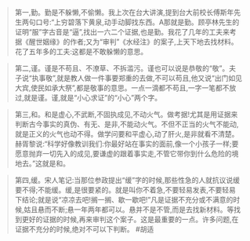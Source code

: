 >第一,勤。勤是不躲懒,不偷懒。我上次在台大讲演,提到台大前校长傅斯年先生两句口号:“上穷碧落下黄泉,动手动脚找东西。A那就是勤。顾亭林先生的证明“服”字古音是“逼”,找出一六二个证据,也是勤。我花了几年的工夫来考据《醒世姻缘》的作者;又为“审判”《水经注》的案子,上天下地去找材料。花了五年多的工夫:这都是不敢躲懒的意思。

>第二,谨。谨是不苟且、不潦草、不拆滥污。谨也可以说是恭敬的“敬”。夫子说“执事敬”,就是教人做一件事要郑重的去做,不可以苟且,他又说“出门如见大宾,使民如承大祭”,都是敬事的意思。一点一滴都不苟且,一字一笔都不放过,就是谨。谨,就是“小心求证”的“小心”两个字。

>第三,和。和是虚心,不武断,不固执成见,不动火气。做考据!尤其是用证据来判断古今事实的真伪、有无、是非,不能动火气。不但不正当的火气不能动,就是正义的火气也动不得。做学问要和平虚心,动了肝火,是非就看不清楚。赫胥黎说:“科学好像教训我们:你最好站在事实的面前,像一个小孩子一样;要愿意抛弃一切先入的成见,要谦虚的跟着事实走,不管它带你到什么危险的境地去。”这就是和。

>第四,缓。宋人笔记:当那位参政提出“缓”字的时候,那些性急的人就抗议说缓要不得;不能缓。缓,是很要紧的。就是叫你不着急,不要轻易发表,不要轻易下结论;就是说“凉凉去吧!搁一搁、歇一歇吧!”凡是证据不充分或不满意的时候,姑且悬而不断;悬一年两年都可以。悬并不是不管,而是去找新材料。等找到更好的证据的时候,再来审判这个案子。这是最重要的一点。许多问题,在证据不充分的时候,绝对不可以下判断。
#胡适